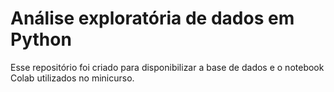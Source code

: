# Análise exploratória de dados em Python

Esse repositório foi criado para disponibilizar a base de dados e o notebook Colab utilizados no minicurso.
